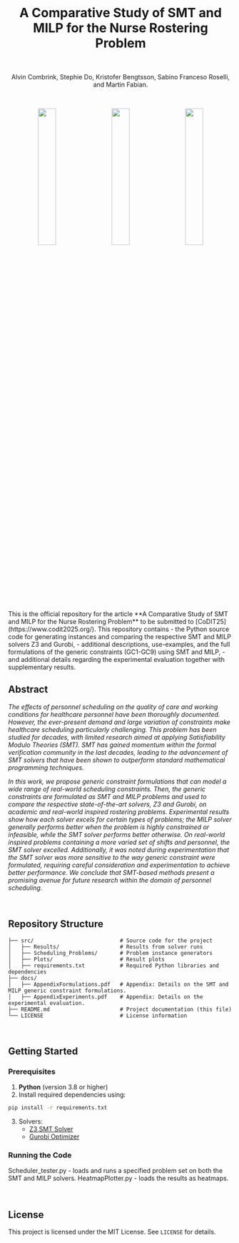 
<br>
<h1 align="center">A Comparative Study of SMT and MILP for the Nurse Rostering Problem</h1>
<br>

<p align="center">
  Alvin Combrink, Stephie Do, Kristofer Bengtsson, Sabino Franceso Roselli, and Martin Fabian.
</p>
<br>
<div align="center">
  <p>
    <img src="https://github.com/user-attachments/assets/08b2f059-6b73-4a3b-a322-4146851ae218" width="28%" hspace="10">
    <img src="https://github.com/user-attachments/assets/8d19102a-8988-4481-a4d1-c55ef58716df" width="28%" hspace="10">
    <img src="https://github.com/user-attachments/assets/f06158fb-586f-4185-a6c1-4772e9618384" width="28%" hspace="10">
  </p>
</div>
<br>
This is the official repository for the article **A Comparative Study of SMT and MILP for the Nurse Rostering Problem** to be submitted to [CoDIT25](https://www.codit2025.org/). This repository contains
- the Python source code for generating instances and comparing the respective SMT and MILP solvers Z3 and Gurobi,
- additional descriptions, use-examples, and the full formulations of the generic constraints (GC1-GC9) using SMT and MILP,
- and additional details regarding the experimental evaluation together with supplementary results.
<br>

## Abstract
_The effects of personnel scheduling on the quality of care and working conditions for healthcare personnel have been thoroughly documented. However, the ever-present demand and large variation of constraints make healthcare scheduling particularly challenging. This problem has been studied for decades, with limited research aimed at applying Satisfiability Modulo Theories (SMT). SMT has gained momentum within the formal verification community in the last decades, leading to the advancement of SMT solvers that have been shown to outperform standard mathematical programming techniques._

_In this work, we propose generic constraint formulations that can model a wide range of real-world scheduling constraints. Then, the generic constraints are formulated as SMT and MILP problems and used to compare the respective state-of-the-art solvers, Z3 and Gurobi, on academic and real-world inspired rostering problems. Experimental results show how each solver excels for certain types of problems; the MILP solver generally performs better when the problem is highly constrained or infeasible, while the SMT solver performs better otherwise. On real-world inspired problems containing a more varied set of shifts and personnel, the SMT solver excelled. Additionally, it was noted during experimentation that the SMT solver was more sensitive to the way generic constraint were formulated, requiring careful consideration and experimentation to achieve better performance. We conclude that SMT-based methods present a promising avenue for future research within the domain of personnel scheduling._


<br>


## Repository Structure

```
├── src/                           # Source code for the project
│   ├── Results/                   # Results from solver runs
│   ├── Scheduling_Problems/       # Problem instance generators
│   ├── Plots/                     # Result plots
│   ├── requirements.txt           # Required Python libraries and dependencies
├── docs/
│   ├── AppendixFormulations.pdf   # Appendix: Details on the SMT and MILP generic constraint formulations.
│   ├── AppendixExperiments.pdf    # Appendix: Details on the experimental evaluation.
├── README.md                      # Project documentation (this file)
└── LICENSE                        # License information
```


<br>

## Getting Started

### Prerequisites

1. **Python** (version 3.8 or higher)
2. Install required dependencies using:

```bash
pip install -r requirements.txt
```

3. Solvers:
    - [Z3 SMT Solver](https://github.com/Z3Prover/z3)
    - [Gurobi Optimizer](https://www.gurobi.com)

### Running the Code

Scheduler_tester.py - loads and runs a specified problem set on both the SMT and MILP solvers.
HeatmapPlotter.py - loads the results as heatmaps. 


<br>

## License

This project is licensed under the MIT License. See `LICENSE` for details.


